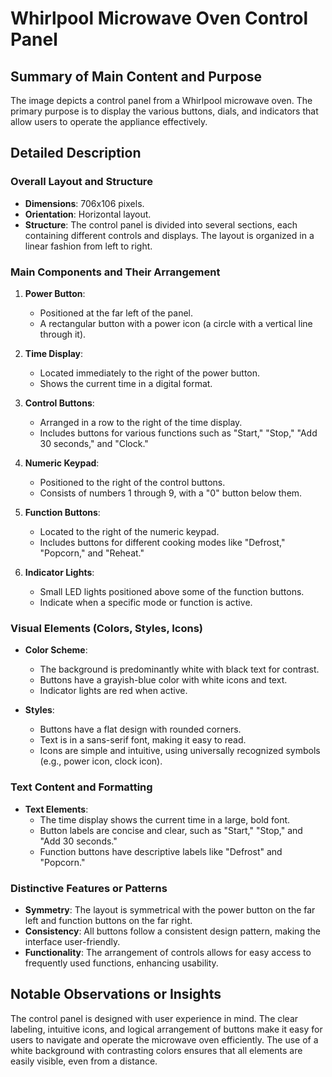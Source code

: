 # Whirlpool Microwave Oven Control Panel

## Summary of Main Content and Purpose
The image depicts a control panel from a Whirlpool microwave oven. The primary purpose is to display the various buttons, dials, and indicators that allow users to operate the appliance effectively.

## Detailed Description

### Overall Layout and Structure
- **Dimensions**: 706x106 pixels.
- **Orientation**: Horizontal layout.
- **Structure**: The control panel is divided into several sections, each containing different controls and displays. The layout is organized in a linear fashion from left to right.

### Main Components and Their Arrangement

1. **Power Button**:
   - Positioned at the far left of the panel.
   - A rectangular button with a power icon (a circle with a vertical line through it).

2. **Time Display**:
   - Located immediately to the right of the power button.
   - Shows the current time in a digital format.

3. **Control Buttons**:
   - Arranged in a row to the right of the time display.
   - Includes buttons for various functions such as "Start," "Stop," "Add 30 seconds," and "Clock."

4. **Numeric Keypad**:
   - Positioned to the right of the control buttons.
   - Consists of numbers 1 through 9, with a "0" button below them.

5. **Function Buttons**:
   - Located to the right of the numeric keypad.
   - Includes buttons for different cooking modes like "Defrost," "Popcorn," and "Reheat."

6. **Indicator Lights**:
   - Small LED lights positioned above some of the function buttons.
   - Indicate when a specific mode or function is active.

### Visual Elements (Colors, Styles, Icons)

- **Color Scheme**:
  - The background is predominantly white with black text for contrast.
  - Buttons have a grayish-blue color with white icons and text.
  - Indicator lights are red when active.

- **Styles**:
  - Buttons have a flat design with rounded corners.
  - Text is in a sans-serif font, making it easy to read.
  - Icons are simple and intuitive, using universally recognized symbols (e.g., power icon, clock icon).

### Text Content and Formatting

- **Text Elements**:
  - The time display shows the current time in a large, bold font.
  - Button labels are concise and clear, such as "Start," "Stop," and "Add 30 seconds."
  - Function buttons have descriptive labels like "Defrost" and "Popcorn."

### Distinctive Features or Patterns

- **Symmetry**: The layout is symmetrical with the power button on the far left and function buttons on the far right.
- **Consistency**: All buttons follow a consistent design pattern, making the interface user-friendly.
- **Functionality**: The arrangement of controls allows for easy access to frequently used functions, enhancing usability.

## Notable Observations or Insights

The control panel is designed with user experience in mind. The clear labeling, intuitive icons, and logical arrangement of buttons make it easy for users to navigate and operate the microwave oven efficiently. The use of a white background with contrasting colors ensures that all elements are easily visible, even from a distance.
